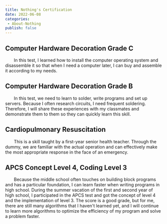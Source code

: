 ```yaml
---
title: Nothing's Certification
date: 2022-06-08
categories: 
 - About-Nothing
publish: false
---
```


## Computer Hardware Decoration Grade C
&emsp;&emsp;In this test, I learned how to install the computer operating system and disassemble it so that when I need a computer later, I can buy and assemble it according to my needs.

## Computer Hardware Decoration Grade B
&emsp;&emsp;In this test, we need to learn to solder, write programs and set up servers. Because I often research circuits, I need frequent soldering. Therefore, I will share these experiences with my classmates and demonstrate them to them so they can quickly learn this skill.

## Cardiopulmonary Resuscitation
&emsp;&emsp;This is a skill taught by a first-year senior health teacher. Through the dummy, we are familiar with the actual operation and can effectively make the most appropriate response in the face of an emergency.

## APCS Concept Level 4, Coding Level 3
&emsp;&emsp;Because the middle school often touches on building block programs and has a particular foundation, I can learn faster when writing programs in high school. During the summer vacation of the first and second year of high school, I participated in the APCS test and got the concept of level 4 and the implementation of level 3. The score is a good grade, but for me, there are still many algorithms that I haven't learned yet, and I will continue to learn more algorithms to optimize the efficiency of my program and solve a problem faster.